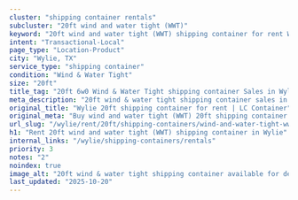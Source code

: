 ```yaml
---
cluster: "shipping container rentals"
subcluster: "20ft wind and water tight (WWT)"
keyword: "20ft wind and water tight (WWT) shipping container for rent Wylie, TX"
intent: "Transactional-Local"
page_type: "Location-Product"
city: "Wylie, TX"
service_type: "shipping container"
condition: "Wind & Water Tight"
size: "20ft"
title_tag: "20ft 6w0 Wind & Water Tight shipping container Sales in Wylie | LC Container"
meta_description: "20ft wind & water tight shipping container sales in Wylie. Fast delivery, competitive pricing. Serving shipping containers area. Quote ID: 1F1. Call (214) 524-4168 for your free quote today."
original_title: "Wylie 20ft shipping container for rent | LC Container"
original_meta: "Buy wind and water tight (WWT) 20ft shipping container rent with local delivery in Wylie, TX. LC Container — local Since 2003. Request a fast quote today."
url_slug: "/wylie/rent/20ft/shipping-containers/wind-and-water-tight-wwt"
h1: "Rent 20ft wind and water tight (WWT) shipping container in Wylie"
internal_links: "/wylie/shipping-containers/rentals"
priority: 3
notes: "2"
noindex: true
image_alt: "20ft wind & water tight shipping container available for delivery in Wylie"
last_updated: "2025-10-20"
---
```


<!-- TODO: Add unique city/inventory copy, images, and internal links here. -->

